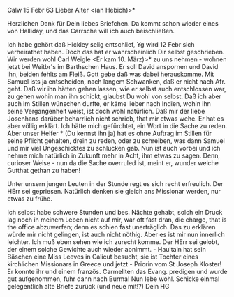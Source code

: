  Calw 15 Febr 63
Lieber Alter <(an Hebich)>*

Herzlichen Dank für Dein liebes Briefchen. Da kommt schon wieder eines von Halliday, und das Carrsche will ich auch beischließen.

Ich habe gehört daß Hickley selig entschlief, Yg wird 12 Febr sich verheirathet haben. Doch das hat er wahrscheinlich Dir selbst geschrieben. Wir werden wohl Carl Weigle <Er kam 10. März)>* zu uns nehmen - wohnen jetzt bei Weitbr's im Barthschen Haus. Er soll David anspornen und David ihn, beiden fehlts am Fleiß. Gott gebe daß was dabei herauskomme. 
Mit Samuel ists ja entscheiden, nach langem Schwanken, daß er nicht nach Afr. geht. Daß wir ihn hätten gehen lassen, wie er selbst auch entschlossen war, zu gehen wohin man ihn schickt, glaubst Du wohl von selbst. Daß ich aber auch im Stillen wünschen durfte, er käme lieber nach Indien, wohin ihn seine Vergangenheit weist, ist doch wohl natürlich. Daß mir der liebe Josenhans darüber beharrlich nicht schrieb, that mir etwas wehe. Er hat es aber völlig erklärt. Ich hätte mich gefürchtet, ein Wort in die Sache zu reden. Aber unser Helfer <Rieger>* (Du kennst ihn ja) hat es ohne Auftrag im Stillen für seine Pflicht gehalten, drein zu reden, oder zu schreiben, was dann Samuel und mir viel Ungeschicktes zu schlucken gab. Nun ist auch vorbei und ich nehme mich natürlich in Zukunft mehr in Acht, ihm etwas zu sagen. Denn, curioser Weise - nun da die Sache overruled ist, meint er, wunder welche Gutthat gethan zu haben!

Unter unsern jungen Leuten in der Stunde regt es sich recht erfreulich. Der HErr sei gepriesen. Natürlich denken sie gleich ans Missionar werden, nur etwas zu frühe.

Ich selbst habe schwere Stunden und bes. Nächte gehabt, solch ein Druck lag noch in meinem Leben nicht auf mir, war oft fast dran, die charge, that is the office abzuwerfen; denn es schien fast unerträglich. Das zu erklären würde mir nicht gelingen, ist auch nicht nöthig. Aber es ist mir nun innerlich leichter. Ich muß eben sehen wie ich zurecht komme. Der HErr sei gelobt, der einem solche Gewichte auch wieder abnimmt. - Haultain hat sein Bäschen eine Miss Leeves in Calicut besucht, sie ist Tochter eines kirchlichen Missionars in Greece und jetzt - Priorin vom St Joseph Kloster! Er konnte ihr und einem französ. Carmeliten das Evang. predigen und wurde gut aufgenommen, fuhr dann nach Burma! Nun lebe wohl. Schicke einmal gelegentlich alte Briefe zurück (und neue mit!?)
 Dein HG
